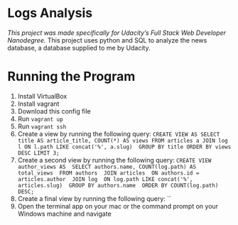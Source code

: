 # Logs Analysis 
_This project was made specifically for Udacity’s Full Stack Web Developer Nanodegree._
This project uses python and SQL to analyze the news database, a database supplied to me by Udacity.

# Running the Program
1. Install VirtualBox
2. Install vagrant
3. Download this config file
4. Run `vagrant up`
5. Run `vagrant ssh`
6. Create a view by running the following query:
`CREATE VIEW AS
SELECT title AS article_title, COUNT(*) AS views
FROM articles a
JOIN log l
ON l.path LIKE concat('%', a.slug) 
GROUP BY title
ORDER BY views DESC
LIMIT 3;`
7. Create a second view by running the following query:
`CREATE VIEW author_views AS 
SELECT authors.name, COUNT(log.path) AS total_views 
FROM authors 
JOIN articles 
ON authors.id = articles.author 
JOIN log 
ON log.path LIKE concat('%', articles.slug) 
GROUP BY authors.name 
ORDER BY COUNT(log.path) DESC;`
8. Create a final view by running the following query:
``
9. Open the terminal app on your mac or the command prompt on your Windows machine and navigate 
